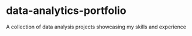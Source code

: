 # data-analytics-portfolio
A collection of data analysis projects showcasing my skills and experience
